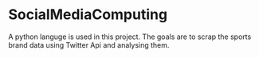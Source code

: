 # SocialMediaComputing
A python languge is used in this project. The goals are to scrap the sports brand data using Twitter Api and analysing them. 
